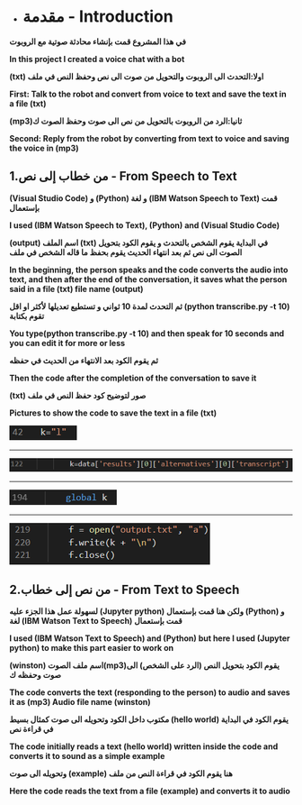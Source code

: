 * # مقدمة - Introduction

**في هذا المشروع قمت بإنشاء محادثة صوتية مع الروبوت**

**In this project I created a voice chat with a bot**


**(txt) اولا:التحدث الى الروبوت والتحويل من صوت الى نص وحفظ النص في ملف**

**First: Talk to the robot and convert from voice to text and save the text in a file (txt)**


**(mp3)ثانيا:الرد من الروبوت بالتحويل من نص الى صوت وحفظ الصوت ك**

**Second: Reply from the robot by converting from text to voice and saving the voice in (mp3)**



## 1.من خطاب إلى نص - From Speech to Text


**(Visual Studio Code) و (Python) و لغة (IBM Watson Speech to Text) قمت بإستعمال**

**I used (IBM Watson Speech to Text), (Python) and (Visual Studio Code)**



**(output) اسم الملف (txt) في البداية يقوم الشخص بالتحدث و يقوم الكود بتحويل الصوت الى نص ثم بعد انتهاء الحديث يقوم بحفظ ما قاله الشخص في ملف**

**In the beginning, the person speaks and the code converts the audio into text, and then after the end of the conversation, it saves what the person said in a file (txt) file name (output)**


**ثم التحدث لمدة 10 ثواني و تستطيع تعديلها لأكثر او اقل (python transcribe.py -t 10) تقوم بكتابة**

**You type(python transcribe.py -t 10) and then speak for 10 seconds and you can edit it for more or less**


**ثم يقوم الكود بعد الانتهاء من الحديث في حفظه**

**Then the code after the completion of the conversation to save it**


**(txt) صور لتوضيح كود حفظ النص في ملف**

**Pictures to show the code to save the text in a file (txt)**


![](https://github.com/S0oos/IBM-watson-voice-chat-bot-internet-of-things-project-4/blob/main/Images/Screenshot_4.png)
****
![](https://github.com/S0oos/IBM-watson-voice-chat-bot-internet-of-things-project-4/blob/main/Images/Screenshot_3.png)
****
![](https://github.com/S0oos/IBM-watson-voice-chat-bot-internet-of-things-project-4/blob/main/Images/Screenshot_2.png)
****
![](https://github.com/S0oos/IBM-watson-voice-chat-bot-internet-of-things-project-4/blob/main/Images/Screenshot_1.png)

## 2.من نص إلى خطاب - From Text to Speech

**لسهولة عمل هذا الجزء عليه (Jupyter python) ولكن هنا قمت بإستعمال (Python) و لغة (IBM Watson Text to Speech) قمت بإستعمال**

**I used (IBM Watson Text to Speech) and (Python) but here I used (Jupyter python) to make this part easier to work on**


**(winston) اسم ملف الصوت(mp3)يقوم الكود بتحويل النص (الرد على الشخص) الى صوت وحفظه ك**

**The code converts the text (responding to the person) to audio and saves it as (mp3) Audio file name (winston)**


**مكتوب داخل الكود وتحويله الى صوت كمثال بسيط (hello world) يقوم الكود في البداية في قراءة نص**

**The code initially reads a text (hello world) written inside the code and converts it to sound as a simple example**


**وتحويله الى صوت (example) هنا يقوم الكود في قراءة النص من ملف**

**Here the code reads the text from a file (example) and converts it to audio**







